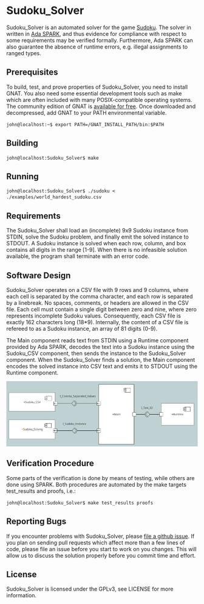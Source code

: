 # Sudoku_Solver
Sudoku_Solver is an automated solver for the game
[Sudoku](https://en.wikipedia.org/wiki/Sudoku).
The solver in written in
[Ada SPARK](https://en.wikipedia.org/wiki/SPARK_(programming_language)),
and thus evidence for compliance with respect to some requirements may be
verified formally. Furthermore, Ada SPARK can also guarantee the absence of
runtime errors, e.g. illegal assignments to ranged types.


## Prerequisites
To build, test, and prove properties of Sudoku_Solver, you need to install
GNAT. You also need some essential development tools such as make which are
often included with many POSIX-compatible operating systems. The community
edition of GNAT is [available for free](https://www.adacore.com/download).
Once downloaded and decompressed, add GNAT to your PATH environmental
variable.

```console
john@localhost:~$ export PATH=/GNAT_INSTALL_PATH/bin:$PATH
```

## Building
```console
john@localhost:Sudoku_Solver$ make
```

## Running
```console
john@localhost:Sudoku_Solver$ ./sudoku < ./examples/world_hardest_sudoku.csv
```

## Requirements
The Sudoku_Solver shall load an (incomplete) 9x9 Sudoku instance from STDIN,
solve the Sudoku problem, and finally emit the solved instance to STDOUT.
A Sudoku instance is solved when each row, column, and box contains all digits
in the range [1-9]. When there is no infeasible solution available, the program
shall terminate with an error code.

## Software Design
Sudoku_Solver operates on a CSV file with 9 rows and 9 columns, where each cell
is separated by the comma character, and each row is separated by a linebreak.
No spaces, comments, or headers are allowed in the CSV file. Each cell must
contain a single digit between zero and nine, where zero represents incomplete
Sudoku values. Consequently, each CSV file is exactly 162 characters long (18*9).
Internally, the content of a CSV file is refereed to as a Sudoku instance,
an array of 81 digits (0-9).

The Main component reads text from STDIN using a Runtime component provided by
Ada SPARK, decodes the text into a Sudoku instance using the Sudoku_CSV component,
then sends the instance to the Sudoku_Solver component. When the Sudoku_Solver
finds a solution, the Main component encodes the solved instance into CSV text
and emits it to STDOUT using the Runtime component.

![Software Design](img/sw_design.png)

## Verification Procedure
Some parts of the verification is done by means of testing, while others are
done using SPARK. Both procedures are automated by the make targets test_results
and proofs, i.e.:
```console
john@localhost:Sudoku_Solver$ make test_results proofs
```

## Reporting Bugs
If you encounter problems with Sudoku_Solver, please
[file a github issue](https://github.com/john-tornblom/Sudoku_Solver/issues/new).
If you plan on sending pull requests which affect more than a few lines of code,
please file an issue before you start to work on you changes. This will allow us
to discuss the solution properly before you commit time and effort.

## License
Sudoku_Solver is licensed under the GPLv3, see LICENSE for more information.
